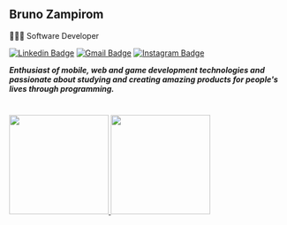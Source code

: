 ## Bruno Zampirom 

👨🏻‍💻 Software Developer

[![Linkedin Badge](https://img.shields.io/badge/-LinkedIn-1b3a77?style=flat&logo=Linkedin&logoColor=white&link=https://www.linkedin.com/in/bruno-de-almeida-zampirom)](https://www.linkedin.com/in/bruno-de-almeida-zampirom) 
[![Gmail Badge](https://img.shields.io/badge/-Gmail-1b3a77?style=flat&logo=Gmail&logoColor=white&link=mailto:brunozampirom@outlook.com)](mailto:brunozampirom@outlook.com)
[![Instagram Badge](https://img.shields.io/badge/-Instagram-1b3a77?style=flat&logo=Instagram&logoColor=white&link=https://www.instagram.com/bruno.zampirom)](https://www.instagram.com/bruno.zampirom) 
  
***Enthusiast of mobile, web and game development technologies and passionate about studying and creating amazing products for people's lives through programming.***

#

<div>
  <a href="https://github.com/brunozampirom">
  <img height="180em" src="https://github-readme-stats-eight-sooty.vercel.app/api/top-langs/?username=brunozampirom&layout=compact&langs_count=8&theme=github_dark&hide=HLSL,ShaderLab"/> <img height="180em" src="https://github-readme-stats-eight-sooty.vercel.app/api?username=brunozampirom&count_private=true&show_icons=true&theme=github_dark&include_all_commits=true&hide=issues"/>
</div>
